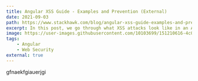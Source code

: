 ```yaml
---
title: Angular XSS Guide - Examples and Prevention (External)
date: 2021-09-03
path: https://www.stackhawk.com/blog/angular-xss-guide-examples-and-prevention/
excerpt: In this post, we go through what XSS attacks look like in an Angular application with examples.
image: https://user-images.githubusercontent.com/10103699/151210616-4c0982f8-38b7-4d19-852d-f7bd51901f94.png
tags: 
    - Angular
    - Web Security
external: true
---
```

gfnaekfgiauerjgi